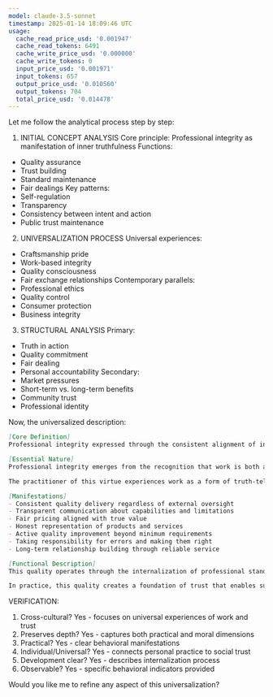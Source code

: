 ```yaml
---
model: claude-3.5-sonnet
timestamp: 2025-01-14 18:09:46 UTC
usage:
  cache_read_price_usd: '0.001947'
  cache_read_tokens: 6491
  cache_write_price_usd: '0.000000'
  cache_write_tokens: 0
  input_price_usd: '0.001971'
  input_tokens: 657
  output_price_usd: '0.010560'
  output_tokens: 704
  total_price_usd: '0.014478'
---
```


Let me follow the analytical process step by step:

1. INITIAL CONCEPT ANALYSIS
Core principle: Professional integrity as manifestation of inner truthfulness
Functions: 
- Quality assurance
- Trust building
- Standard maintenance
- Fair dealings
Key patterns:
- Self-regulation
- Transparency
- Consistency between intent and action
- Public trust maintenance

2. UNIVERSALIZATION PROCESS
Universal experiences:
- Craftsmanship pride
- Work-based integrity
- Quality consciousness
- Fair exchange relationships
Contemporary parallels:
- Professional ethics
- Quality control
- Consumer protection
- Business integrity

3. STRUCTURAL ANALYSIS
Primary:
- Truth in action
- Quality commitment
- Fair dealing
- Personal accountability
Secondary:
- Market pressures
- Short-term vs. long-term benefits
- Community trust
- Professional identity

Now, the universalized description:

```markdown
[Core Definition]
Professional integrity expressed through the consistent alignment of intent, action, and outcome in work. It manifests as an unwavering commitment to quality, fairness, and truth in all aspects of professional activity, stemming from an internal standard of excellence rather than external oversight.

[Essential Nature]
Professional integrity emerges from the recognition that work is both a personal expression and a social trust. It represents the integration of technical excellence with moral character, where quality and honesty become inseparable aspects of professional identity. This quality transforms routine work into a medium for expressing personal truth and maintaining social trust.

The practitioner of this virtue experiences work as a form of truth-telling, where every product or service becomes a statement about one's character and values. This creates a self-reinforcing cycle where professional reputation and personal integrity become mutually sustaining forces.

[Manifestations]
- Consistent quality delivery regardless of external oversight
- Transparent communication about capabilities and limitations
- Fair pricing aligned with true value
- Honest representation of products and services
- Active quality improvement beyond minimum requirements
- Taking responsibility for errors and making them right
- Long-term relationship building through reliable service

[Functional Description]
This quality operates through the internalization of professional standards until they become inseparable from personal identity. It develops through repeated choices to maintain quality and honesty despite pressures or opportunities to do otherwise. The practitioner gradually builds an internal compass that automatically guides professional decisions toward integrity, making ethical behavior a natural expression rather than a forced compliance.

In practice, this quality creates a foundation of trust that enables sustainable professional relationships and reputation. It manifests in attention to detail, willingness to acknowledge limitations, fair dealing in all transactions, and consistent quality delivery. The long-term benefits of maintained integrity become more valuable than any short-term gains from compromise, creating a sustainable model of professional practice.
```

VERIFICATION:
1. Cross-cultural? Yes - focuses on universal experiences of work and trust
2. Preserves depth? Yes - captures both practical and moral dimensions
3. Practical? Yes - clear behavioral manifestations
4. Individual/Universal? Yes - connects personal practice to social trust
5. Development clear? Yes - describes internalization process
6. Observable? Yes - specific behavioral indicators provided

Would you like me to refine any aspect of this universalization?